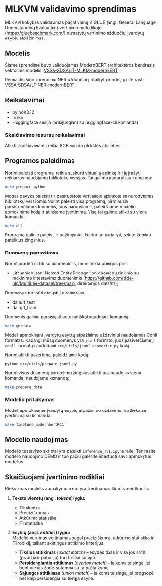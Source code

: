 # MLKVM validavimo sprendimas

MLKVM kokybės validavimas pagal vieną iš GLUE (angl. General Language Understanding Evaluation) vertinimo metodikoje (https://gluebenchmark.com/) numatytų vertinimo užduočių: įvardytų esybių atpažinimas.

## Modelis

Šiame sprendime buvo validuojamas ModernBERT architektūros bendrasis vektorinis modelis: [VSSA-SDSA/LT-MLKM-modernBERT](https://huggingface.co/VSSA-SDSA/LT-MLKM-modernBERT)

Remiantis šiuo sprendimu NER užduočiai pritaikytą modelį galite rasti: [VSSA-SDSA/LT-NER-modernBERT](https://huggingface.co/VSSA-SDSA/LT-NER-modernBERT)

## Reikalavimai

- python3.12
- make
- Huggingface sesija (prisijungiant su huggingface-cli komanda)

### Skaičiavimo resursų reikalavimai

Atlikti skaičiavimams reikia 8GB vaizdo plokštės atminties.

## Programos paleidimas

Norint paleisti programą, reikia suskurti virtualią aplinką ir į ją įrašyti reikiamas naudojamų bibliotekų versijas. Tai galima padaryti su komanda:
```bash
make prepare_python
```

Modelį pavyks paleisti tik pasiruoštoje virtualioje aplinkoje su nurodytomis bibliotekų versijomis.Norint paleisti visą programą, pirmiausia parsisiunčiame duomenis, juos paruošiame, paleidžiame modelio apmokinimo kodą ir atliekame įvertinimą. Visą tai galime atlikti su viena komanda:
```bash
make all
```

Programą galime paleisti ir pažingsniui. Norint tai padaryti, sekite žemiau pateiktus žingsnius.

### Duomenų paruošimas

Norint pradėti dirbti su duomenimis, mum reikia prieigos prie:
- Lithuanian jsonl Named Entity Recognition duomenų rinkinio su mokinimo ir testavimo duomenimis (https://github.com/tilde-nlp/MultiLeg-dataset/tree/main, direktorijos data/lt/);

Duomenys turi būti atsiųsti į direktorijas:
- data/lt_test
- data/lt_train

Duomenis galima parsisiųsti automatiškai naudojant komandą:
```bash
make getdata
```

Modelį apmokinant įvardytų esybių atpažinimo uždaviniui naudojamas Conll formatas. Kadangi mūsų duomenys yra `jsonl` formato, juos pasiverčiame į `conll` formatą naudodami `src/utils/jsonl_converter.py` kodą.

Norint atlikti pavertimą, paleidžiame kodą:

```bash
python src/utils/prepare_jsonl.py
```

Norint visus duomenų paruošimo žingsius atlikti pasinaudojus viena komanda, naudojame komandą:
```bash
make prepare_data
```

### Modelio pritaikymas

Modelį apmokiname įvardytų esybių atpažinimo uždaviniui ir atliekame įvertinimą su komanda:
```bash
make finetune_modernbertRC1
```

## Modelio naudojimas

Modelio testavimo skriptai yra pateikti `inference_rc1.ipynb` faile. Ten rasite modelio naudojimo DEMO ir tuo pačiu galėsite ištestuoti savo apmokytus modelius.

## Skaičiuojami įvertinimo rodikliai

Kiekvienas modelis apmokymo metu yra įvertinamas šiomis metrikomis:

1. **Teksto vienetų (angl. *tokens*) lygiu:**
   - Tikslumas  
   - Preciziškumas  
   - Atkūrimo statistika  
   - F1 statistika  

2. **Esybių (angl. *entities*) lygiu:**  
   Modelio veikimas vertinamas pagal preciziškumą, atkūrimo statistiką ir F1 rodiklį, taikant skirtingus atitikimo kriterijus:
   - **Tikslus atitikimas** (*exact match*) – esybės tipas ir visa jos sritis (pradžia ir pabaiga) turi tiksliai sutapti.  
   - **Persidengiantis atitikimas** (*overlap match*) – laikoma teisinga, jei bent vienas žodis sutampa su ta pačia žyme.  
   - **Sąjungos atitikimas** (*union match*) – laikoma teisinga, jei prognozė bet kaip persidengia su tikrąja esybe. 